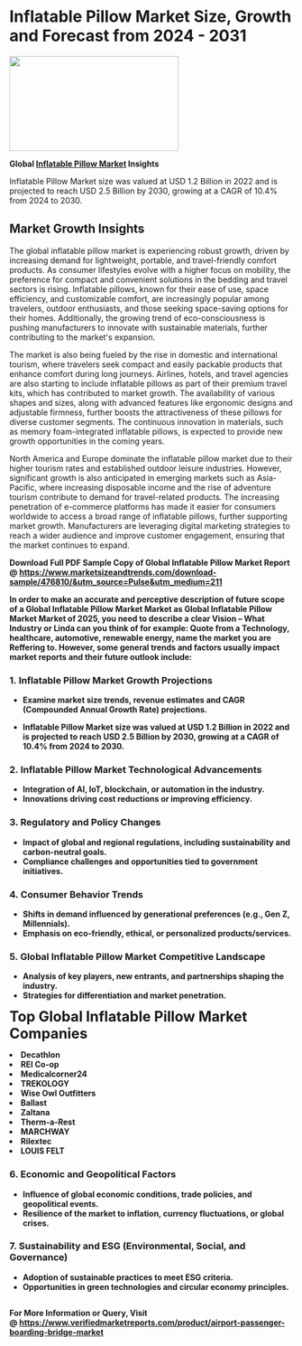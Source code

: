 <H1>Inflatable Pillow Market Size, Growth and Forecast from 2024 - 2031</H1><img class="aligncenter size-medium wp-image-584254" src="https://thirdeyenews.in/wp-content/uploads/2024/09/Global-Market-Research-300x168.jpeg" alt="" width="300" height="168" /><p><strong>Global&nbsp;<a href="https://www.marketsizeandtrends.com/download-sample/476810/&amp;utm_source=Pulse&amp;utm_medium=211">Inflatable Pillow Market</a> Insights</strong></p><p>Inflatable Pillow Market size was valued at USD 1.2 Billion in 2022 and is projected to reach USD 2.5 Billion by 2030, growing at a CAGR of 10.4% from 2024 to 2030.</p><p><h2>Market Growth Insights</h2> <p>The global inflatable pillow market is experiencing robust growth, driven by increasing demand for lightweight, portable, and travel-friendly comfort products. As consumer lifestyles evolve with a higher focus on mobility, the preference for compact and convenient solutions in the bedding and travel sectors is rising. Inflatable pillows, known for their ease of use, space efficiency, and customizable comfort, are increasingly popular among travelers, outdoor enthusiasts, and those seeking space-saving options for their homes. Additionally, the growing trend of eco-consciousness is pushing manufacturers to innovate with sustainable materials, further contributing to the market's expansion.</p> <p><strong></strong></p> <p>The market is also being fueled by the rise in domestic and international tourism, where travelers seek compact and easily packable products that enhance comfort during long journeys. Airlines, hotels, and travel agencies are also starting to include inflatable pillows as part of their premium travel kits, which has contributed to market growth. The availability of various shapes and sizes, along with advanced features like ergonomic designs and adjustable firmness, further boosts the attractiveness of these pillows for diverse customer segments. The continuous innovation in materials, such as memory foam-integrated inflatable pillows, is expected to provide new growth opportunities in the coming years.</p> <p>North America and Europe dominate the inflatable pillow market due to their higher tourism rates and established outdoor leisure industries. However, significant growth is also anticipated in emerging markets such as Asia-Pacific, where increasing disposable income and the rise of adventure tourism contribute to demand for travel-related products. The increasing penetration of e-commerce platforms has made it easier for consumers worldwide to access a broad range of inflatable pillows, further supporting market growth. Manufacturers are leveraging digital marketing strategies to reach a wider audience and improve customer engagement, ensuring that the market continues to expand.</p> <p><strong></p><p><span class=""><strong>Download Full PDF Sample Copy of Global Inflatable Pillow Market Report</strong> @ <a href="https://www.marketsizeandtrends.com/download-sample/476810/&amp;utm_source=Pulse&amp;utm_medium=211" target="_blank">https://www.marketsizeandtrends.com/download-sample/476810/&amp;utm_source=Pulse&amp;utm_medium=211</a></span></p><p>In order to make an accurate and perceptive description of future scope of a Global&nbsp;Inflatable Pillow Market Market as Global&nbsp;Inflatable Pillow Market Market of 2025, you need to describe a clear Vision &ndash; What Industry or Linda can you think of for example: Quote from a Technology, healthcare, automotive, renewable energy, name the market you are Reffering to. However, some general trends and factors usually impact market reports and their future outlook include:</p><h3>1.&nbsp;<strong>Inflatable Pillow Market Growth Projections</strong></h3><ul><li>Examine market size trends, revenue estimates and CAGR (Compounded Annual Growth Rate) projections.</li><li><p>Inflatable Pillow Market size was valued at USD 1.2 Billion in 2022 and is projected to reach USD 2.5 Billion by 2030, growing at a CAGR of 10.4% from 2024 to 2030.</p></li></ul><h3>2.&nbsp;<strong>Inflatable Pillow Market Technological Advancements</strong></h3><ul><li>Integration of AI, IoT, blockchain, or automation in the industry.</li><li>Innovations driving cost reductions or improving efficiency.</li></ul><h3>3.&nbsp;<strong>Regulatory and Policy Changes</strong></h3><ul><li>Impact of global and regional regulations, including sustainability and carbon-neutral goals.</li><li>Compliance challenges and opportunities tied to government initiatives.</li></ul><h3>4.&nbsp;<strong>Consumer Behavior Trends</strong></h3><ul><li>Shifts in demand influenced by generational preferences (e.g., Gen Z, Millennials).</li><li>Emphasis on eco-friendly, ethical, or personalized products/services.</li></ul><h3>5.&nbsp;<strong>Global Inflatable Pillow Market Competitive Landscape</strong></h3><ul><li>Analysis of key players, new entrants, and partnerships shaping the industry.</li><li>Strategies for differentiation and market penetration.</li></ul><p data-pm-slice="1 1 []"><span style="color: inherit; font-family: inherit; font-size: 25px;">Top Global Inflatable Pillow Market Companies</span></p><div class="" data-test-id=""><p><li>Decathlon</li><li> REI Co-op</li><li> Medicalcorner24</li><li> TREKOLOGY</li><li> Wise Owl Outfitters</li><li> Ballast</li><li> Zaltana</li><li> Therm-a-Rest</li><li> MARCHWAY</li><li> Rilextec</li><li> LOUIS FELT</li></p></div><h3>6.&nbsp;<strong>Economic and Geopolitical Factors</strong></h3><ul><li>Influence of global economic conditions, trade policies, and geopolitical events.</li><li>Resilience of the market to inflation, currency fluctuations, or global crises.</li></ul><h3>7.&nbsp;<strong>Sustainability and ESG (Environmental, Social, and Governance)</strong></h3><ul><li>Adoption of sustainable practices to meet ESG criteria.</li><li>Opportunities in green technologies and circular economy principles.</li></ul><h2><strong style="font-size: 14px;">For More Information or Query, Visit @&nbsp;</strong><a style="background-color: #ffffff; font-size: 14px;" href="https://www.marketsizeandtrends.com/report/inflatable-pillow-market/" target="_blank">https://www.verifiedmarketreports.com/product/airport-passenger-boarding-bridge-market</a></h2>
